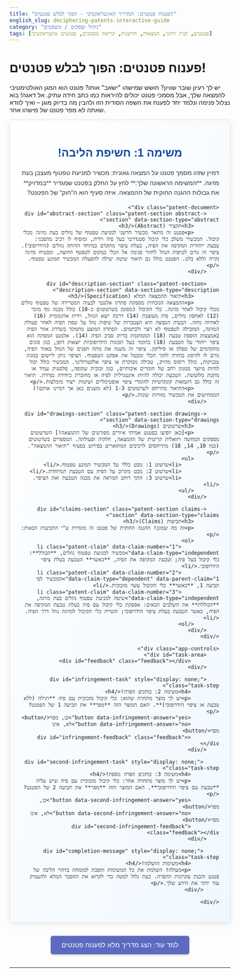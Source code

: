 ```yaml
---
title: "פענוח פטנטים: המדריך האינטראקטיבי - הפוך לבלש פטנטים!"
english_slug: deciphering-patents-interactive-guide
category: "ניהול ועסקים / משפטים"
tags: [פטנטים, קניין רוחני, המצאות, חדשנות, קריאת מסמכים, פטנטים אינטראקטיבי]
---
```

# פענוח פטנטים: הפוך לבלש פטנטים!

יש לך רעיון שובר שוויון? חושש שמישהו "ישאב" אותו? פטנט הוא המגן האולטימטיבי להמצאה שלך, אבל מסמכי פטנט יכולים להיראות כמו כתב חידה עתיק. אל דאגה! בוא נצלול פנימה ונלמד יחד לפענח את השפה הסודית הזו ולהבין מה בדיוק מוגן – ואיך לוודא שאתה לא מפר פטנט של מישהו אחר.

<div class="interactive-patent-app">
    <h2>משימה 1: חשיפת הליבה!</h2>
    <p>דמיין שזהו מסמך פטנט על המצאה גאונית: מכשיר למניעת טפטוף מעצבן בעת מזיגה. **המשימה הראשונה שלך:** לחץ על החלק בפטנט שמגדיר **במדויק** את גבולות ההגנה החוקית של ההמצאה. איזה סעיף הוא ה"חוק" של הפטנט?</p>

    <div class="patent-document">
        <div id="abstract-section" class="patent-section abstract-section" data-section-type="abstract">
            <h3>תקציר (Abstract)</h3>
            <p>פטנט זה מתאר מכשיר חדשני למניעת טפטוף של נוזלים בעת מזיגה מכלי קיבול. המכשיר משלב כלי קיבול סטנדרטי בעל פיה וידית, ומוסיף לו רכיב מהפכני: טבעת ייחודית המקיפה את הפיה, בעלת ציפוי מתקדם במיוחד הדוחה נוזלים (הידרופובי). ציפוי זה גורם לטיפות הנוזל לחזור פנימה אל הכלי במקום לטפטף החוצה, ומבטיח מזיגה נקייה וללא בלגן. הפטנט כולל גם תיאור שיטה יעילה להפעלת המכשיר המונע טפטוף.</p>
        </div>

        <div id="description-section" class="patent-section description-section" data-section-type="description">
            <h3>תיאור ההמצאה המלא (Specification)</h3>
            <p>ההמצאה הנוכחית מספקת פתרון אלגנטי לבעיה המטרידה של טפטוף נוזלים מכלי קיבול לאחר מזיגה. כלי הקיבול (מסומן בשרטוטים כ-10) כולל מבנה גוף מוכר (12) לאחסון נוזלים, פיה מעוצבת (14) דרכה יוצא הנוזל, וידית ארגונומית (16) לאחיזה נוחה. הבעיה הנפוצה היא הצטברות של טיפות נוזל על שפת הפיה לאחר פעולת המזיגה, המובילה לטפטוף לא רצוי ולכתמים. הפתרון המוצע מתמקד בשדרוג אזור הפיה באמצעות הוספת טבעת (18) הממוקמת בדיוק סביב הפיה (14). אלמנט המפתח הוא ציפוי ייחודי על הטבעת (18) בחומר בעל תכונות הידרופוביות יוצאות דופן, כגון סוגים מתקדמים של טפלון או סיליקון. ציפוי זה משנה את מתח הפנים של הנוזל באזור הפיה, גורם לו להיסוג בחזרה לתוך הכלי ומבטל את אפקט הטפטוף. הציפוי ניתן ליישום במגוון טכניקות, כולל ריסוס מדויק, טבילה מבוקרת או ציפוי אלקטרוליטי. המכשיר כולל יכול להיות מיוצר ממגוון רחב של חומרים איכותיים, כגון זכוכית שקופה, פלסטיק עמיד או מתכת מלוטשת. הטבעת יכולה להיות אינטגרלית לפיה או מחוברת כיחידה נפרדת. תיאור זה כולל גם דוגמאות קונקרטיות לחומרי ציפוי אופטימליים ושיטות ייצור מומלצות.</p>
            <p>התיאור מתייחס לשרטוטים 1-3 (לא מוצגים כאן אך דמיינו אותם!) הממחישים את המכשיר מזוויות שונות.</p>
        </div>

        <div id="drawings-section" class="patent-section drawings-section" data-section-type="drawings">
            <h3>שרטוטים (Drawings)</h3>
            <p>[כאן יופיעו בפטנט אמיתי איורים מפורטים של ההמצאה!] השרטוטים מספקים המחשה ויזואלית קריטית של ההמצאה, חלקיה ופעולתה. המספרים בשרטוטים (כמו 10, 14, 18) מתייחסים לרכיבים המתוארים בפירוט בסעיף "תיאור ההמצאה".</p>
            <ul>
                <li>שרטוט 1: מבט כללי על המכשיר המונע טפטוף.</li>
                <li>שרטוט 2: מבט מקרוב על הפיה עם הטבעת המיוחדת.</li>
                <li>שרטוט 3: חתך רוחב המראה את מבנה הטבעת ואת הציפוי.</li>
            </ul>
        </div>

        <div id="claims-section" class="patent-section claims-section" data-section-type="claims">
            <h3>תביעות (Claims)</h3>
            <p>זה מה שמוגן! ההגנה החוקית של פטנט זה מוגדרת ע"י התביעות הבאות:</p>
            <ol>
                <li class="patent-claim" data-claim-number="1" data-claim-type="independent">מכשיר למניעת טפטוף נוזלים, **הכולל**: כלי קיבול בעל פיה; וטבעת המקיפה את הפיה, **כאשר** הטבעת בעלת ציפוי הידרופובי.</li>
                <li class="patent-claim" data-claim-number="2" data-claim-type="dependent" data-parent-claim="1">המכשיר לפי תביעה 1, **כאשר** כלי הקיבול עשוי מזכוכית.</li>
                <li class="patent-claim" data-claim-number="3" data-claim-type="independent">שיטה למניעת טפטוף נוזלים בעת מזיגה, **הכוללת** את השלבים הבאים: אספקת כלי קיבול עם פיה בעלת טבעת המקיפה את הפיה, כאשר הטבעת בעלת ציפוי הידרופובי; והטיית כלי הקיבול למזיגת נוזל דרך הפיה.</li>
            </ol>
        </div>
    </div>

    <div class="app-controls">
        <div id="task-area">
             <div id="feedback" class="feedback"></div>
        </div>

        <div id="infringement-task" style="display: none;" class="task-step">
             <h4>משימה 2: בוחנים הפרה!</h4>
             <p>יש לך מוצר מתחרה שהוא: כלי קיבול מזכוכית עם פיה **רגילה (ללא טבעת או ציפוי הידרופובי)**. האם המוצר הזה **מפר** את תביעה 1 של הפטנט?</p>
             <button data-infringement-answer="yes">כן, מפר</button>
             <button data-infringement-answer="no">לא, אינו מפר</button>
             <div id="infringement-feedback" class="feedback"></div>
        </div>

         <div id="second-infringement-task" style="display: none;" class="task-step">
             <h4>משימה 3: בוחנים הפרה נוספת!</h4>
             <p>יש לך מוצר מתחרה אחר: כלי קיבול מזכוכית עם פיה שיש עליה **טבעת עם ציפוי הידרופובי**. האם המוצר הזה **מפר** את תביעה 2 של הפטנט?</p>
             <button data-second-infringement-answer="yes">כן, מפר</button>
             <button data-second-infringement-answer="no">לא, אינו מפר</button>
             <div id="second-infringement-feedback" class="feedback"></div>
        </div>

         <div id="completion-message" style="display: none;" class="task-step">
             <h4>משימות הושלמו!</h4>
             <p>מעולה! השלמת את כל המשימות והפכת למומחה בזיהוי הליבה של פטנט והבנת עקרונות ההפרה. כעת גלול למטה כדי לקרוא את ההסבר המלא ולהעמיק עוד יותר את הידע שלך.</p>
         </div>

    </div>
</div>

<button id="show-explanation">למד עוד: הצג מדריך מלא לפענוח פטנטים</button>

<div id="explanation-content" style="display: none;">
    <h2>המדריך המלא לפענוח פטנטים: עקרונות יסוד</h2>

    <h3>מהו פטנט ומדוע הוא סופר חשוב?</h3>
    <p>תחשוב על פטנט כתעודת בעלות חוקית על רעיון גאוני. זוהי זכות בלעדית הניתנת לממציא על המצאה חדשה, שימושית, ובעלת התקדמות המצאתית (לא מובנת מאליה לאדם ממוצע בתחום). הפטנט מעניק לממציא את הכוח למנוע מכל אחד אחר בעולם (במדינה בה הוגש הפטנט) לייצר, להשתמש, למכור, להציע למכירה או לייבא את ההמצאה המוגנת, בדרך כלל למשך 20 שנה. למה כדאי לך לדעת לקרוא פטנטים?</p>
    <ul>
        <li>**הגן על עצמך:** הבן בדיוק מה הפטנט שלך מגן עליו וכיצד למקסם את ההגנה.</li>
        <li>**הימנע מצרות:** ודא שהמוצר או השירות שאתה בונה לא דורכים על אצבעות (קניין רוחני) של מישהו אחר (תהליך שנקרא Freedom to Operate - FTO).</li>
        <li>**קבל השראה:** פטנטים הם מאגר ענק של ידע טכנולוגי קיים. למד מה כבר קיים ובנה עליו!</li>
        <li>**הערך שווי:** הבן את הכוח והשווי של חברות על בסיס פורטפוליו הפטנטים שלהן.</li>
    </ul>

    <h3>המבנה המסתורי של מסמך פטנט – מפוצחים את הקוד</h3>
    <p>מסמך פטנט אולי נראה כמו גוש טקסט ושרטוטים, אבל יש לו מבנה קבוע וברור:</p>
    <ul>
        <li>**עמוד שער:** כמו כרטיס ביקור של הפטנט – כולל מספר, תאריכים חשובים, מי המציא, מי הגיש, וקטגוריות טכניות.</li>
        <li>**תקציר (Abstract):** כמו תקציר בספר – נותן סקירה קצרה של מהות ההמצאה. מעולה להבנה ראשונית, אבל **זכור: הוא לא מגדיר את ההגנה החוקית!**</li>
        <li>**תיאור ההמצאה המלא (Specification):** זהו ה"סיפור" המלא של ההמצאה. הוא מספר על הבעיה שההמצאה פותרת, מתאר אותה בפירוט רב (עם דוגמאות!), מסביר איך לבנות או להפעיל אותה, ולעיתים כולל גם רקע טכנולוגי. חלק זה עוזר להבין את ההמצאה לעומק, אבל גם הוא **אינו מגדיר את הגבולות המשפטיים**.</li>
        <li>**שרטוטים (Drawings):** התמונות של ההמצאה! מאפשרים לראות איך ההמצאה נראית ולפעמים גם איך היא פועלת. הסימונים המספריים מחברים אותם לתיאור המפורט. חשובים להבנה, אבל **לא מגדירים את גבולות ההגנה**.</li>
        <li>**תביעות (Claims):** **הנה הלב הפועם של הפטנט!** כל משפט בתביעות (המכונה "תביעה" בודדת) הוא ניסוח משפטי מדויק של רכיבים או שלבים שהמצאה חייבת לכלול כדי להיחשב כמפרה את הפטנט. רק מה שמופיע בתביעות - ורק אם מוצר או שיטה כוללים את *כל* הרכיבים/שלבים של *לפחות תביעה אחת* - נחשב כהגנה החוקית.</li>
    </ul>

    <h3>ניתוח התביעות – המפתח לפענוח ההגנה</h3>
    <p>כפי שלמדת במשימה הראשונה, התביעות הן הכוח האמיתי של הפטנט. הן כמו גדר בלתי נראית מסביב להמצאה שלך. כל תביעה היא יחידה עצמאית (גם אם היא "תלויה" בתביעה אחרת לצורך הגדרתה המלאה), והיא מגדירה היקף הגנה ספציפי.</p>
    <p>שני סוגי תביעות מרכזיים:</p>
    <ul>
        <li>**תביעה בלתי תלויה (Independent Claim):** זוהי תביעה שעומדת בפני עצמה ומגדירה את ליבת ההמצאה באופן הרחב ביותר (מבחינת רכיבים/שלבים הכרחיים). אם מוצר/שיטה מפרה תביעה בלתי תלויה, היא מפרה את הפטנט.</li>
        <li>**תביעה תלויה (Dependent Claim):** תביעה זו מתייחסת תמיד לתביעה קודמת (בלתי תלויה או תלויה אחרת), ומוסיפה לה הגבלה, מאפיין או פרט נוסף. היא מצמצמת את ההגנה של התביעה אליה היא מתייחסת. מוצר/שיטה יכול לפר תביעה תלויה רק אם הוא מפר קודם כל את התביעה אליה היא מתייחסת, וגם מקיים את הדרישה הנוספת שהיא מוסיפה.</li>
    </ul>

    <h3>איך "לפרק" תביעה בודדת?</h3>
    <p>קריאת תביעה היא עבודה בלשית. עקוב אחרי השלבים:</p>
    <ol>
        <li>**זהה את הסוג:** האם זו תביעת מוצר (מכשיר, מערכת) או תביעת שיטה (תהליך)?</li>
        <li>**חפש את מילת הפתיחה:** לרוב תכלול "A [סוג ההמצאה] comprising..." (מכשיר הכולל...). המילה "comprising" (הכולל) היא רחבה - היא אומרת שההמצאה *חייבת* לכלול את הרכיבים הבאים, אבל *יכולה* לכלול עוד רכיבים נוספים. מילים אחרות (כמו "consisting of" - המורכב מ...) הן מצמצמות יותר.</li>
        <li>**פרק לרכיבים/שלבים:** כל נקודה פסיק בתוך תביעה בודדת מפרידה בדרך כלל בין רכיב אחד לרכיב הבא, או בין שלב אחד לשלב הבא. רשום את כל הרכיבים/שלבים בנפרד.</li>
        <li>**הבן את הקשרים:** איך הרכיבים מתחברים זה לזה? (למשל, "טבעת המקיפה את הפיה").</li>
        <li>**חזור לתיאור אם צריך:** אם מונח בתביעה אינו ברור, חפש את ההסבר המפורט שלו בסעיף התיאור המלא. התיאור משמש כמילון למונחים בתביעות.</li>
    </ol>

    <h3>הבחנה סופר-קריטית: תביעות מול תיאור</h3>
    <p>זו הטעות הנפוצה ביותר! אנשים קוראים את התיאור המלא וחושבים שכל מה שמוזכר שם מוגן. **זה לא נכון!** התיאור מספק את הרקע הטכני, דוגמאות ודרכים רבות ליישם את ההמצאה, אבל **רק התביעות הן שמגדירות את ההגנה החוקית**. אם התיאור המלא מתאר 20 שימושים שונים להמצאה, אבל התביעות מגדירות רק שימוש אחד, אז רק השימוש הספציפי הזה מוגן חוקית בתביעות הספציפיות האלה.</p>

    <h3>איך קובעים אם יש הפרת פטנט (Infringement)?</h3>
    <p>הפרה מתרחשת כאשר מוצר או שיטה של צד שלישי כוללים את **כל** הרכיבים או השלבים של **לפחות תביעה אחת** בפטנט תקף, וזאת ללא רשות בעל הפטנט. הנוסחה היא: כדי לקבוע הפרה, קח את התביעה הבלתי תלויה הרחבה ביותר. עבור רכיב אחר רכיב (או שלב אחר שלב) ובדוק האם הוא קיים במוצר/שיטה שאתה בודק. **רק אם *כל* הרכיבים/שלבים של תביעה מסוימת קיימים במוצר/שיטה החשודים, אז יש הפרה של אותה תביעה.** מספיק שרכיב אחד חסר, ואין הפרה של אותה תביעה. אם מוצר מפר תביעה בלתי תלויה אחת, הוא מפר את הפטנט כולו. לאחר מכן ניתן לבדוק גם תביעות תלויות רלוונטיות.</p>

    <h3>טיפים לבלשי פטנטים מתחילים: קריאה ממוקדת ויעילה</h3>
    <ul>
        <li>**התחל מלמעלה:** קרא תחילה את התקציר והתבונן בשרטוטים לקבלת תמונה כללית מהירה.</li>
        <li>**צלול לתיאור (אבל לא הכל):** קרא מספיק מהתיאור כדי להבין את הרקע הטכני ואת אופן הפעולה העקרוני של ההמצאה, במיוחד את ההפניות למספרים בשרטוטים.</li>
        <li>**עבור ישירות לתביעות:** זהו ה"איפה ללחוץ". קרא אותן לאט ובקפידה, במיוחד את הבלתי תלויות.</li>
        <li>**נתח תביעה-תביעה:** פרק כל תביעה לרכיביה. זהה את מילות הקישור ("הכולל" - רחב!).</li>
        <li>**השתמש בתיאור כראיה:** אם מונח בתביעה לא ברור, חפש את ההגדרה או ההסבר שלו בתיאור. התיאור תמיד משמש לפרשנות התביעות, לא להרחבתן.</li>
        <li>**השווה למוצר/רעיון שלך:** עבור על כל תביעה ובדוק האם כל הרכיבים שלה נמצאים במוצר או בשיטה שאתה בוחן. זו הבדיקה הסופית להפרה.</li>
    </ul>
</div>

<style>
/* General App Styling */
.interactive-patent-app {
    border: 1px solid #e0e0e0;
    border-radius: 8px;
    padding: 25px;
    margin-bottom: 30px;
    background: linear-gradient(to bottom right, #ffffff, #f0f8ff); /* Soft gradient background */
    font-family: 'Arial', sans-serif;
    direction: rtl;
    text-align: right;
    box-shadow: 0 4px 12px rgba(0, 0, 0, 0.08);
    position: relative; /* For potential absolute positioning */
}

.interactive-patent-app h2 {
    color: #0D47A1; /* Deep blue */
    text-align: center;
    margin-bottom: 20px;
    font-size: 1.8em;
}

.interactive-patent-app p {
    color: #333;
    line-height: 1.6;
    margin-bottom: 15px;
}

/* Patent Document Styling */
.patent-document {
    border: 1px solid #c5cae9; /* Lighter blue border */
    border-radius: 6px;
    padding: 20px;
    background-color: #ffffff;
    margin-bottom: 25px;
    box-shadow: 0 2px 8px rgba(0, 0, 0, 0.05);
}

.patent-section {
    margin-bottom: 20px;
    padding: 15px;
    border: 1px solid transparent; /* Default transparent border */
    border-radius: 5px;
    cursor: pointer;
    transition: background-color 0.3s ease, border-color 0.3s ease, transform 0.1s ease;
}

.patent-section:hover {
    background-color: #e3f2fd; /* Light blue hover */
    border-color: #90caf9; /* Accent blue border on hover */
    transform: translateY(-2px); /* Slight lift effect */
}

.patent-section h3 {
    margin-top: 0;
    color: #1565C0; /* Medium blue */
    border-bottom: 1px solid #e0e0e0;
    padding-bottom: 8px;
    margin-bottom: 10px;
}

/* Specific Section Colors */
.abstract-section { background-color: #e1f5fe; border-color: #b3e5fc; } /* Light cyan */
.description-section { background-color: #e8f5e9; border-color: #c8e6c9; } /* Light green */
.drawings-section { background-color: #fff3e0; border-color: #ffe0b2; } /* Light orange */
.claims-section { background-color: #e8eaf6; border-color: #c5cae9; } /* Highlight Claims in light purple */
.claims-section.correct-answer {
     border-color: #4CAF50; /* Green border */
     box-shadow: 0 0 15px rgba(76, 175, 80, 0.5); /* Green glow */
     animation: pulse 1.5s infinite alternate; /* Gentle pulse */
}

/* Animation for correct answer */
@keyframes pulse {
    0% { box-shadow: 0 0 15px rgba(76, 175, 80, 0.5); }
    100% { box-shadow: 0 0 20px rgba(76, 175, 80, 0.8); }
}


.patent-claim {
    margin-bottom: 12px;
    padding: 10px 15px;
    border: 1px solid #d0d9ff; /* Soft blue border */
    background-color: #f0f3ff; /* Very light blue background */
    border-radius: 4px;
    cursor: pointer;
    transition: background-color 0.2s ease, border-color 0.2s ease;
    font-size: 0.95em;
    line-height: 1.5;
}

.patent-claim:hover {
     background-color: #dbe2ff; /* Slightly darker blue on hover */
     border-color: #b8c3f7;
}

.patent-claim[data-claim-type="independent"] {
    font-weight: bold;
    border-left: 5px solid #3F51B5; /* Stronger indicator for independent claims */
    padding-right: 10px; /* Adjust padding due to border */
}

/* App Controls & Tasks */
.app-controls {
    margin-top: 25px;
    border-top: 1px solid #e0e0e0;
    padding-top: 20px;
    background-color: #f5f5f5; /* Light grey background for controls */
    padding: 20px;
    border-radius: 8px;
}

.task-step {
    padding: 15px;
    border: 1px dashed #b0bec5; /* Light grey dashed border */
    border-radius: 5px;
    margin-bottom: 15px;
    background-color: #eceff1; /* Lighter grey background */
    transition: opacity 0.5s ease, transform 0.5s ease; /* Smooth transitions */
}

.task-step:not(#task-area) {
    opacity: 0; /* Hide initially */
    transform: translateY(20px);
}

.task-step.active {
    opacity: 1;
    transform: translateY(0);
}

#task-area h4, #infringement-task h4, #second-infringement-task h4, #completion-message h4 {
    color: #0288D1; /* Sky blue */
    margin-top: 0;
    margin-bottom: 15px;
    font-size: 1.3em;
}

#infringement-task button, #second-infringement-task button {
    margin-left: 10px;
    padding: 10px 20px;
    font-size: 1em;
    cursor: pointer;
    border: none;
    border-radius: 5px;
    background-color: #03a9f4; /* Cyan */
    color: white;
    transition: background-color 0.3s ease, opacity 0.3s ease;
}

#infringement-task button:hover, #second-infringement-task button:hover {
    background-color: #039be5; /* Darker cyan on hover */
}

#infringement-task button:disabled, #second-infringement-task button:disabled {
     opacity: 0.6;
     cursor: not-allowed;
}

/* Feedback Styling */
.feedback {
    margin-top: 15px;
    padding: 12px;
    border: 1px solid transparent;
    border-radius: 5px;
    min-height: 1.5em; /* Reserve space */
    font-weight: bold;
    transition: background-color 0.5s ease, color 0.5s ease;
}

.feedback.correct {
    border-color: #4CAF50; /* Green */
    background-color: #e8f5e9; /* Light green */
    color: #2E7D32; /* Dark green */
}

.feedback.incorrect {
    border-color: #F44336; /* Red */
    background-color: #ffebee; /* Light red */
    color: #C62828; /* Dark red */
}


/* Explanation Section Styling */
#show-explanation {
    display: block;
    margin: 30px auto;
    padding: 12px 25px;
    font-size: 1.1em;
    cursor: pointer;
    border: none;
    border-radius: 5px;
    background-color: #5c6bc0; /* Indigo */
    color: white;
    box-shadow: 0 2px 5px rgba(0, 0, 0, 0.2);
    transition: background-color 0.3s ease, box-shadow 0.3s ease;
}

#show-explanation:hover {
    background-color: #3f51b5; /* Darker indigo */
    box-shadow: 0 4px 8px rgba(0, 0, 0, 0.3);
}

#explanation-content {
    border-top: 2px dashed #b0bec5; /* Light grey dashed border */
    margin-top: 30px;
    padding-top: 25px;
    direction: rtl;
    text-align: right;
    line-height: 1.7;
    color: #333;
    opacity: 0; /* Hide initially */
    transform: translateY(20px);
    transition: opacity 0.6s ease, transform 0.6s ease;
}

#explanation-content.visible {
    opacity: 1;
    transform: translateY(0);
}


#explanation-content h2 {
    color: #1A237E; /* Very dark blue */
    margin-bottom: 20px;
}

#explanation-content h3 {
     color: #283593; /* Dark blue */
     margin-top: 25px;
     margin-bottom: 15px;
     border-bottom: 1px solid #e0e0e0;
     padding-bottom: 5px;
}

#explanation-content ul {
    list-style: disc;
    margin-right: 20px;
    padding-right: 0;
}

#explanation-content ol {
     list-style: decimal;
     margin-right: 20px;
     padding-right: 0;
}

#explanation-content li {
    margin-bottom: 10px;
    color: #444;
}

#explanation-content li strong {
    color: #1A237E;
}

/* Improve list item markers for RTL */
#explanation-content ul li:before {
    content: "\2022"; /* Unicode bullet */
    color: #283593; /* Blue marker */
    font-weight: bold;
    display: inline-block;
    width: 1em;
    margin-left: 0.5em;
    margin-right: -1em;
    text-align: left;
}

#explanation-content ul {
    list-style: none; /* Remove default list style */
    padding-right: 0;
}

#explanation-content ol {
    list-style: none; /* Remove default list style */
    padding-right: 0;
    counter-reset: custom-counter;
}

#explanation-content ol li {
    counter-increment: custom-counter;
}

#explanation-content ol li:before {
    content: counter(custom-counter) ".";
    color: #283593; /* Blue marker */
    font-weight: bold;
    display: inline-block;
    width: 1.5em;
    margin-left: 0.5em;
    margin-right: -1.5em;
    text-align: left;
    direction: ltr; /* Ensure number is LTR */
}


</style>

<script>
document.addEventListener('DOMContentLoaded', function() {
    const sections = document.querySelectorAll('.patent-section');
    const claims = document.querySelectorAll('.patent-claim');
    const feedbackDiv = document.getElementById('feedback');
    const infringementTask = document.getElementById('infringement-task');
    const secondInfringementTask = document.getElementById('second-infringement-task');
    const infringementFeedback = document.getElementById('infringement-feedback');
    const secondInfringementFeedback = document.getElementById('second-infringement-feedback');
    const showExplanationButton = document.getElementById('show-explanation');
    const explanationContent = document.getElementById('explanation-content');
    const taskArea = document.getElementById('task-area');
    const completionMessage = document.getElementById('completion-message');

    let currentTask = 1; // 1: Identify Claims section, 2: Infringement 1, 3: Infringement 2

    // Initial state: Hide tasks 2 and 3, show task 1
    taskArea.classList.add('active'); // Task 1 is the initial task displayed
    infringementTask.classList.remove('active');
    secondInfringementTask.classList.remove('active');
    completionMessage.classList.remove('active');


    // Helper function for showing tasks with animation
    function showTask(taskElement, previousTaskElement) {
        if (previousTaskElement) {
             previousTaskElement.classList.remove('active');
             // Add a slight delay before showing the next task if needed, or handle purely with CSS transition end
        }
        taskElement.style.display = 'block'; // Make it block so transition works
        requestAnimationFrame(() => { // Use requestAnimationFrame to ensure display change is processed before adding active
            taskElement.classList.add('active');
        });
    }

    // Helper function for clearing feedback
    function clearFeedback(feedbackElement) {
        feedbackElement.innerHTML = '';
        feedbackElement.className = 'feedback'; // Reset classes
    }


    // Task 1: Click on the section that defines legal scope
    sections.forEach(section => {
        section.addEventListener('click', function() {
            if (currentTask === 1) {
                const sectionType = this.dataset.sectionType;
                clearFeedback(feedbackDiv); // Clear previous feedback

                if (sectionType === 'claims') {
                    feedbackDiv.className = 'feedback correct';
                    feedbackDiv.innerHTML = 'מבריק! בדיוק כך! התביעות (Claims) הן אכן הלב של הפטנט והמקור היחיד להגנה החוקית.';

                    this.classList.add('correct-answer'); // Add visual cue for correct answer

                    // Disable clicks on all sections after correct answer for this task
                    sections.forEach(s => {
                         s.style.pointerEvents = 'none';
                         s.style.cursor = 'default';
                    });
                    claims.forEach(c => { // Disable clicks on claims too, not needed for Task 1
                         c.style.pointerEvents = 'none';
                         c.style.cursor = 'default';
                    });


                    // Transition to Task 2 after a delay
                    setTimeout(() => {
                         clearFeedback(feedbackDiv);
                         taskArea.classList.remove('active'); // Hide current task smoothly
                         setTimeout(() => { // Add a small delay after hiding before showing next
                              taskArea.style.display = 'none';
                              showTask(infringementTask, null); // Show next task
                              currentTask = 2;
                         }, 600); // Delay matches CSS transition
                    }, 3000); // Time to show feedback


                } else {
                    feedbackDiv.className = 'feedback incorrect';
                    feedbackDiv.innerHTML = `כמעט! ה${sectionType === 'abstract' ? 'תקציר' : sectionType === 'description' ? 'תיאור' : 'שרטוטים'} אמנם עוזרים להבין את ההמצאה, אבל הם לא אלה שמגדירים את גבולות ההגנה המשפטית. חפש את ה"חוק" של הפטנט. נסה שוב!`;
                }
            }
        });
    });

    // Make claims clickable (just for visual feedback, not part of the main tasks flow)
    claims.forEach(claim => {
         claim.addEventListener('click', function() {
              // Only provide visual feedback if Task 1 is complete
              if (currentTask > 1) {
                   const claimNumber = this.dataset.claimNumber;
                   const claimType = this.dataset.claimType === 'independent' ? 'בלתי תלויה' : 'תלויה';
                   this.style.backgroundColor = '#aed581'; // Light green highlight
                   this.style.borderColor = '#81c784'; // Green border
                   setTimeout(() => {
                        // Reset color based on type
                         if (claimType === 'בלתי תלויה') {
                             this.style.backgroundColor = '#f0f3ff';
                             this.style.borderColor = '#d0d9ff';
                         } else {
                            this.style.backgroundColor = '#f0f3ff';
                            this.style.borderColor = '#d0d9ff';
                         }
                   }, 800);
              }
         });
    });


    // Task 2: Infringement on Claim 1
    infringementTask.querySelectorAll('button').forEach(button => {
        button.addEventListener('click', function() {
            if (currentTask === 2) {
                const answer = this.dataset.infringementAnswer;
                clearFeedback(infringementFeedback);

                // Hypothetical product: Glass container with a regular spout (NO hydrophobic rim)
                // Claim 1: container + spout + RIM WITH HYDROPHOBIC COATING
                // Product lacks the RIM WITH HYDROPHOBIC COATING component. So, NO infringement.
                if (answer === 'no') {
                    infringementFeedback.className = 'feedback correct';
                    infringementFeedback.innerHTML = 'מצוין! צדקת! תביעה 1 דורשת "טבעת המקיפה את הפיה, כאשר הטבעת בעלת ציפוי הידרופובי". למוצר ההיפותטי חסר רכיב קריטי זה, ולכן הוא אינו מפר את תביעה 1.';

                    // Disable buttons after correct answer
                    infringementTask.querySelectorAll('button').forEach(btn => btn.disabled = true);

                    // Transition to Task 3 after a delay
                    setTimeout(() => {
                         clearFeedback(infringementFeedback);
                         infringementTask.classList.remove('active'); // Hide current task smoothly
                          setTimeout(() => { // Add a small delay after hiding before showing next
                              infringementTask.style.display = 'none';
                              showTask(secondInfringementTask, null); // Show next task
                              currentTask = 3;
                         }, 600); // Delay matches CSS transition
                    }, 4000); // Time to show feedback

                } else {
                    infringementFeedback.className = 'feedback incorrect';
                    infringementFeedback.innerHTML = 'רגע, בוא נחשוב שוב. קרא בעיון את תביעה 1. האם כל הרכיבים המפורטים בתביעה הזו *חייבים* להימצא במוצר כדי שתהיה הפרה? האם המוצר ההיפותטי כולל את *כל* הרכיבים האלה? נסה שוב!';
                }
            }
        });
    });

     // Task 3: Infringement on Claim 2
    secondInfringementTask.querySelectorAll('button').forEach(button => {
        button.addEventListener('click', function() {
            if (currentTask === 3) {
                const answer = this.dataset.secondInfringementAnswer;
                 clearFeedback(secondInfringementFeedback);

                // Hypothetical product: Glass container with a spout and a RIM WITH HYDROPHOBIC COATING.
                // Claim 1: container + spout + RIM WITH HYDROPHOBIC COATING (Product has all these)
                // Claim 2: The device of claim 1, WHEREIN the container is made of GLASS.
                // Product is Glass and infringes Claim 1. So, YES, it infringes Claim 2.
                if (answer === 'yes') {
                    secondInfringementFeedback.className = 'feedback correct';
                    secondInfringementFeedback.innerHTML = 'פנטסטי! הבנת את העיקרון! המוצר אכן מקיים את כל רכיבי תביעה 1 (הבסיס לתביעה 2), ובנוסף הוא עשוי מזכוכית, כפי שדורשת תביעה 2 הספציפית הזו. לכן הוא מפר גם את תביעה 2.';

                    // Disable buttons after correct answer
                    secondInfringementTask.querySelectorAll('button').forEach(btn => btn.disabled = true);

                    // Transition to completion message
                     setTimeout(() => {
                         clearFeedback(secondInfringementFeedback);
                         secondInfringementTask.classList.remove('active'); // Hide current task smoothly
                          setTimeout(() => { // Add a small delay after hiding before showing next
                             secondInfringementTask.style.display = 'none';
                              showTask(completionMessage, null); // Show completion message
                             currentTask = 4; // Indicate tasks are done
                         }, 600); // Delay matches CSS transition

                     }, 4000); // Time to show feedback


                } else {
                    secondInfringementFeedback.className = 'feedback incorrect';
                    secondInfringementFeedback.innerHTML = 'שוב, ננתח יחד. תביעה 2 היא תלויה בתביעה 1. המוצר ההיפותטי הזה מקיים את כל מה שנדרש בתביעה 1. בנוסף, תביעה 2 מוסיפה דרישה אחת בלבד: שכלי הקיבול יהיה מזכוכית. האם המוצר עשוי מזכוכית? אם כן, האם הוא מקיים את כל הדרישות של תביעה 2? נסה שוב!';
                }
            }
        });
    });


    // Toggle explanation visibility with animation
    showExplanationButton.addEventListener('click', function() {
        if (explanationContent.classList.contains('visible')) {
            explanationContent.classList.remove('visible');
            this.textContent = 'למד עוד: הצג מדריך מלא לפענוח פטנטים';
             // Optional: hide the element completely after transition
            explanationContent.addEventListener('transitionend', function handler() {
                if (!explanationContent.classList.contains('visible')) {
                     explanationContent.style.display = 'none';
                }
                 explanationContent.removeEventListener('transitionend', handler);
            });

        } else {
            explanationContent.style.display = 'block'; // Make it block so transition works
            requestAnimationFrame(() => { // Use requestAnimationFrame
                 explanationContent.classList.add('visible');
            });
            this.textContent = 'הסתר את המדריך המלא';
        }
    });
});
</script>
---
```